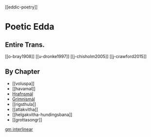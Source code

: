 [[eddic-poetry]]

# Poetic Edda
## Entire Trans.
[[o-bray1908]]
[[u-dronke1997]]
[[j-chisholm2005]]
[[j-crawford2015]]

## By Chapter
- [[voluspa]]
- [[havamal]]
- [Hrafnsmál](hrafnsmal.md)
- [Grímnismál](grimnismal.md)
- [[rigsthula]]
- [[atlakvitha]]
- [[helgakvitha-hundingsbana]]
- [[grottasongr]]

[gm interlinear](http://www.germanicmythology.com/IPE/InterlinearEddaMAIN.html)